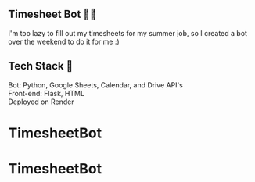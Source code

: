 ## Timesheet Bot 🤖🤯

I'm too lazy to fill out my timesheets for my summer job, so I created a bot over the weekend to do it for me :)

## Tech Stack 👾

Bot: Python, Google Sheets, Calendar, and Drive API's<br>
Front-end: Flask, HTML<br>
Deployed on Render<br>

##
# TimesheetBot
# TimesheetBot
